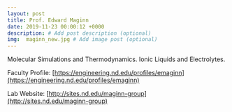 ```yaml
---
layout: post
title: Prof. Edward Maginn
date: 2019-11-23 00:00:12 +0000
description: # Add post description (optional)
img:  maginn_new.jpg # Add image post (optional)
---
```

Molecular Simulations and Thermodynamics. Ionic Liquids and Electrolytes. 
<!--more-->

Faculty Profile: [https://engineering.nd.edu/profiles/emaginn](https://engineering.nd.edu/profiles/emaginn)

Lab Website: [http://sites.nd.edu/maginn-group](http://sites.nd.edu/maginn-group)
